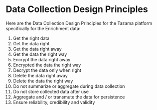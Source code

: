 # Data Collection Design Principles

Here are the Data Collection Design Principles for the Tazama platform specifically for the Enrichment data:

1. Get the right data
2. Get the data right
3. Get the data right away
4. Get the data the right way
5. Encrypt the data right away
6. Encrypted the data the right way
7. Decrypt the data only when right
8. Delete the data right away
9. Delete the data the right way
10. Do not summarize or aggregate during data collection
11. Do not store collected data after use
12. Aggregate and / or transmute the data for persistence
13. Ensure reliability, credibility and validity
